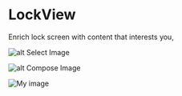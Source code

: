 # LockView
Enrich lock screen with content that interests you,

![alt Select Image](https://raw.github.com/luo-liang/LockView/branch/master/GitImages/info.PNG)

![alt Compose Image](https://raw.github.com/luo-liang/LockView/branch/master/GitImages/newSnip.PNG)

![My image](luo-liang.github.com/LockView/GitImages/info.jpg)
